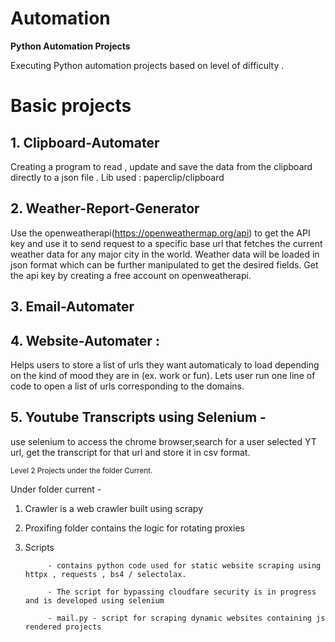 # Automation

**Python Automation Projects**


Executing Python automation projects based on level of difficulty .

# Basic projects

## 1. **Clipboard-Automater** 
Creating a program to read , update and save the data from the clipboard directly to a 
json file . Lib used : paperclip/clipboard

## 2. **Weather-Report-Generator** 
Use the openweatherapi(https://openweathermap.org/api) to get the API key and use it to 
send request to a specific base url that fetches the current weather data for any major city in the world. Weather data will be loaded in json format which can be further manipulated to get the desired fields. 
Get the api key by creating a free account on openweatherapi.

## 3. **Email-Automater**  

## 4. **Website-Automater** :
 Helps users to store a list of urls they want automaticaly to load depending on the kind of mood they are in (ex. work or fun).
Lets user run one line of code to open a list of urls corresponding to the domains.

## 5. **Youtube Transcripts using Selenium** - 
use selenium to access the chrome browser,search for a user selected YT url, get the transcript for that url and store it in csv format. 

<sub> Level 2 Projects under the folder Current. </sub>

Under folder current -
1. Crawler is a web crawler built  using scrapy
2. Proxifing folder contains the logic for rotating proxies
3. Scripts  

            - contains python code used for static website scraping using httpx , requests , bs4 / selectolax. 

            - The script for bypassing cloudfare security is in progress and is developed using selenium

            - mail.py - script for scraping dynamic websites containing js rendered projects 








